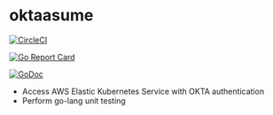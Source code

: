 # oktaasume


[![CircleCI](https://circleci.com/gh/TheOnly-Co/oktaasume.svg?style=shield)](https://circleci.com/gh/TheOnly-Co/oktaasume)

[![Go Report Card](https://goreportcard.com/badge/github.com/TheOnly-Co/oktaasume)](https://goreportcard.com/report/github.com/TheOnly-Co/oktaasume)

[![GoDoc](https://godoc.org/github.com/TheOnly-Co/oktaasume?status.svg)](https://godoc.org/github.com/TheOnly-Co/oktaasume)

* Access AWS Elastic Kubernetes Service with OKTA authentication 
* Perform go-lang unit testing
